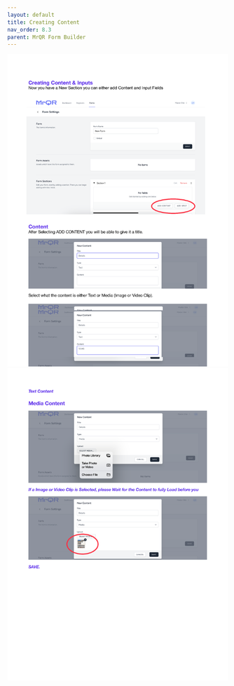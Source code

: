 ```yaml
---
layout: default
title: Creating Content
nav_order: 8.3
parent: MrQR Form Builder
---
```

![MrQR Form Builder](/assets/images/MrQR%20Forms_Page_4.png "Page 4")
![MrQR Form Builder](/assets/images/MrQR%20Forms_Page_5.png "Page 5")

